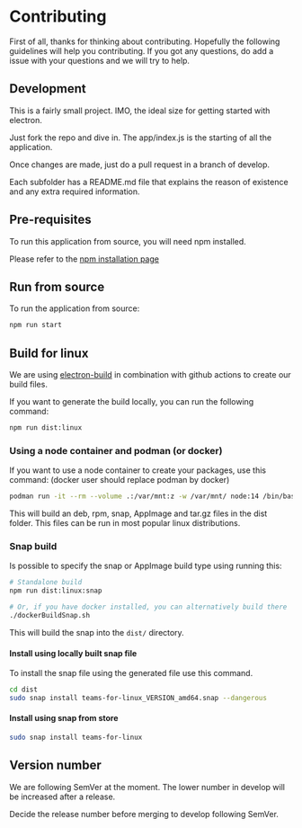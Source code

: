 # Contributing

First of all, thanks for thinking about contributing. Hopefully the following guidelines will help you contributing. If you got any questions, do add a issue with your questions and we will try to help.

## Development

This is a fairly small project. IMO, the ideal size for getting started with electron.

Just fork the repo and dive in. The app/index.js is the starting of all the application.

Once changes are made, just do a pull request in a branch of develop.

Each subfolder has a README.md file that explains the reason of existence and any extra required information.

## Pre-requisites

To run this application from source, you will need npm installed.

Please refer to the [npm installation page](https://docs.npmjs.com/downloading-and-installing-node-js-and-npm)

## Run from source

To run the application from source:

```bash
npm run start
```

## Build for linux

We are using [electron-build](https://www.electron.build/) in combination with github actions to create our build files.

If you want to generate the build locally, you can run the following command:

```bash
npm run dist:linux
```

### Using a node container and podman (or docker)
If you want to use a node container to create your packages, use this command:
(docker user should replace podman by docker)
```bash
podman run -it --rm --volume .:/var/mnt:z -w /var/mnt/ node:14 /bin/bash -c "apt update && apt install -y rpm && npm ci && npm run dist:linux"
```

This will build an deb, rpm, snap, AppImage and tar.gz files in the dist folder. This files can be run in most popular linux distributions.

### Snap build

Is possible to specify the snap or AppImage build type using running this:

```bash
# Standalone build
npm run dist:linux:snap

# Or, if you have docker installed, you can alternatively build there
./dockerBuildSnap.sh
```

This will build the snap into the `dist/` directory.

#### Install using locally built snap file

To install the snap file using the generated file use this command.

```bash
cd dist
sudo snap install teams-for-linux_VERSION_amd64.snap --dangerous
```

#### Install using snap from store

```bash
sudo snap install teams-for-linux
```

## Version number

We are following SemVer at the moment. The lower number in develop will be increased after a release.

Decide the release number before merging to develop following SemVer.

